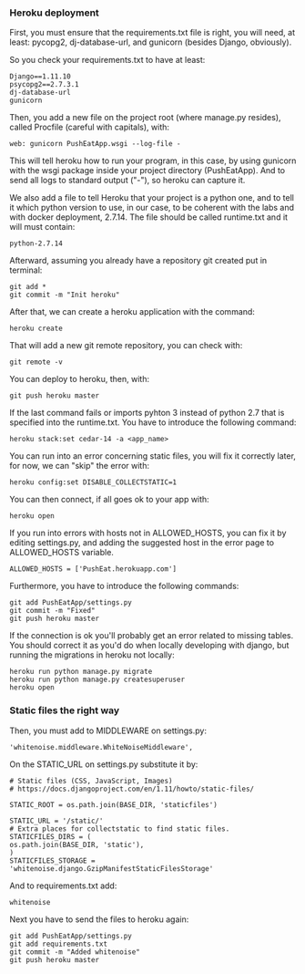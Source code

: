 ### Heroku deployment

First, you must ensure that the requirements.txt file is right, you will need, at least: pycopg2, dj-database-url, and gunicorn (besides Django, obviously).

So you check your requirements.txt to have at least:

    Django==1.11.10
    psycopg2==2.7.3.1
    dj-database-url
    gunicorn

Then, you add a new file on the project root (where manage.py resides), called Procfile (careful with capitals), with:

    web: gunicorn PushEatApp.wsgi --log-file -

This will tell heroku how to run your program, in this case, by using gunicorn with the wsgi package inside your project directory (PushEatApp). And to send all logs to standard output ("-"), so heroku can capture it.

We also add a file to tell Heroku that your project is a python one, and to tell it which python version to use, in our case, to be coherent with the labs and with docker deployment, 2.7.14. The file should be called runtime.txt and it will must contain:

    python-2.7.14

Afterward, assuming you already have a repository git created put in terminal:

    git add *
    git commit -m "Init heroku"

After that, we can create a heroku application with the command:

    heroku create

That will add a new git remote repository, you can check with:

    git remote -v
    
You can deploy to heroku, then, with:

    git push heroku master
    
If the last command fails or imports pyhton 3 instead of python 2.7 that is specified into the runtime.txt. You have to introduce the following command:
    
    heroku stack:set cedar-14 -a <app_name>
    
You can run into an error concerning static files, you will fix it correctly later, for now, we can "skip" the error with:

    heroku config:set DISABLE_COLLECTSTATIC=1

You can then connect, if all goes ok to your app with:

    heroku open

If you run into errors with hosts not in ALLOWED_HOSTS, you can fix it by editing settings.py, and adding the suggested host in the error page to ALLOWED_HOSTS variable.

    ALLOWED_HOSTS = ['PushEat.herokuapp.com']
    
Furthermore, you have to introduce the following commands:

    git add PushEatApp/settings.py
    git commit -m "Fixed"
    git push heroku master

If the connection is ok you'll probably get an error related to missing tables. You should correct it as you'd do when locally developing with django, but running the migrations in heroku not locally:

    heroku run python manage.py migrate
    heroku run python manage.py createsuperuser
    heroku open
    
 ### Static files the right way

Then, you must add to MIDDLEWARE on settings.py:

    'whitenoise.middleware.WhiteNoiseMiddleware',
    
On the STATIC_URL on settings.py substitute it by:

    # Static files (CSS, JavaScript, Images)
    # https://docs.djangoproject.com/en/1.11/howto/static-files/

    STATIC_ROOT = os.path.join(BASE_DIR, 'staticfiles')

    STATIC_URL = '/static/'
    # Extra places for collectstatic to find static files.
    STATICFILES_DIRS = (
    os.path.join(BASE_DIR, 'static'),
    )
    STATICFILES_STORAGE = 'whitenoise.django.GzipManifestStaticFilesStorage'

And to requirements.txt add:

    whitenoise

Next you have to send the files to heroku again:

    git add PushEatApp/settings.py
    git add requirements.txt
    git commit -m "Added whitenoise"
    git push heroku master


    
